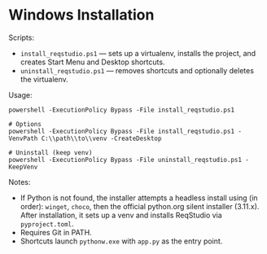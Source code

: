 # Windows Installation

Scripts:

- `install_reqstudio.ps1` — sets up a virtualenv, installs the project, and creates Start Menu and Desktop shortcuts.
- `uninstall_reqstudio.ps1` — removes shortcuts and optionally deletes the virtualenv.

Usage:

```
powershell -ExecutionPolicy Bypass -File install_reqstudio.ps1

# Options
powershell -ExecutionPolicy Bypass -File install_reqstudio.ps1 -VenvPath C:\\path\\to\\venv -CreateDesktop

# Uninstall (keep venv)
powershell -ExecutionPolicy Bypass -File uninstall_reqstudio.ps1 -KeepVenv
```

Notes:

- If Python is not found, the installer attempts a headless install using (in order): `winget`, `choco`, then the official python.org silent installer (3.11.x). After installation, it sets up a venv and installs ReqStudio via `pyproject.toml`.
- Requires Git in PATH.
- Shortcuts launch `pythonw.exe` with `app.py` as the entry point.

